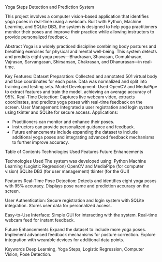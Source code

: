 Yoga Steps Detection and Prediction System

This project involves a computer vision-based application that identifies yoga poses in real-time using a webcam. Built with Python, Machine Learning, and SQLite DB3, the system is designed to help yoga practitioners monitor their poses and improve their practice while allowing instructors to provide personalized feedback.

Abstract
Yoga is a widely practiced discipline combining body postures and breathing exercises for physical and mental well-being. This system detects and predicts eight yoga poses—Bhadrasan, Shavasan, Gomukhasan, Vajrasan, Sarvangasan, Shirsansan, Chakrasan, and Dhanurasan—in real-time.

Key Features:
Dataset Preparation: Collected and annotated 501 virtual body and face coordinates for each pose. Data was normalized and split into training and testing sets.
Model Development: Used OpenCV and MediaPipe to extract features and train the model, achieving an average accuracy of 95%.
Real-Time Detection: Captures live webcam video, extracts coordinates, and predicts yoga poses with real-time feedback on the screen.
User Management: Integrated a user registration and login system using tkinter and SQLite for secure access.
Applications:
- Practitioners can monitor and enhance their poses.
- Instructors can provide personalized guidance and feedback.
- Future enhancements include expanding the dataset to include additional yoga poses and integrating advanced feedback mechanisms to further improve accuracy.

Table of Contents
Technologies Used
Features
Future Enhancements

Technologies Used
The system was developed using:
Python
Machine Learning (Logistic Regression)
OpenCV and MediaPipe (for computer vision)
SQLite DB3 (for user management)
tkinter (for the GUI)

Features
Real-Time Pose Detection:
Detects and identifies eight yoga poses with 95% accuracy.
Displays pose name and prediction accuracy on the screen.

User Authentication:
Secure registration and login system with SQLite integration.
Stores user data for personalized access.

Easy-to-Use Interface:
Simple GUI for interacting with the system.
Real-time webcam feed for instant feedback.

Future Enhancements
Expand the dataset to include more yoga poses.
Implement advanced feedback mechanisms for posture correction.
Explore integration with wearable devices for additional data points.

Keywords
Deep Learning, Yoga Steps, Logistic Regression, Computer Vision, Pose Detection.
